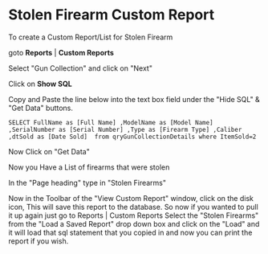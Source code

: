 # Stolen Firearm Custom Report

To create a Custom Report/List for Stolen Firearm 

goto **Reports** | **Custom Reports**

Select "Gun Collection" and click on "Next"

Click on **Show SQL**

Copy and Paste the line below into the text box field under the "Hide SQL" & "Get Data" buttons.

```tsql
SELECT FullName as [Full Name] ,ModelName as [Model Name] ,SerialNumber as [Serial Number] ,Type as [Firearm Type] ,Caliber ,dtSold as [Date Sold]  from qryGunCollectionDetails where ItemSold=2
```

Now Click on "Get Data"


Now you Have a List of firearms that were stolen

In the "Page heading" type in "Stolen Firearms"

Now in the Toolbar of the "View Custom Report" window, click on the disk icon,
This will save this report to the database.
So now if you wanted to pull it up again just go to Reports | Custom Reports
Select the "Stolen Firearms" from the "Load a Saved Report" drop down box and 
click on the "Load" and it will load that sql statement that you copied in
and now you can print the report if you wish.